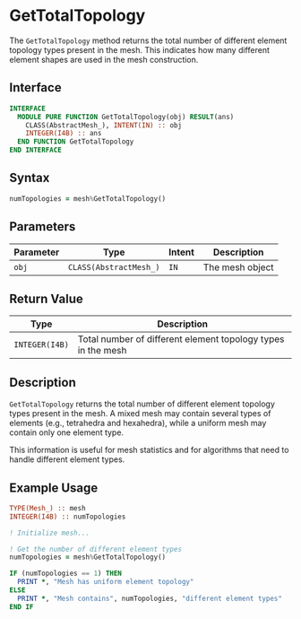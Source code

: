 # GetTotalTopology

The `GetTotalTopology` method returns the total number of different element topology types present in the mesh. This indicates how many different element shapes are used in the mesh construction.

## Interface

```fortran
INTERFACE
  MODULE PURE FUNCTION GetTotalTopology(obj) RESULT(ans)
    CLASS(AbstractMesh_), INTENT(IN) :: obj
    INTEGER(I4B) :: ans
  END FUNCTION GetTotalTopology
END INTERFACE
```

## Syntax

```fortran
numTopologies = mesh%GetTotalTopology()
```

## Parameters

| Parameter | Type                   | Intent | Description     |
| --------- | ---------------------- | ------ | --------------- |
| `obj`     | `CLASS(AbstractMesh_)` | `IN`   | The mesh object |

## Return Value

| Type           | Description                                                  |
| -------------- | ------------------------------------------------------------ |
| `INTEGER(I4B)` | Total number of different element topology types in the mesh |

## Description

`GetTotalTopology` returns the total number of different element topology types present in the mesh. A mixed mesh may contain several types of elements (e.g., tetrahedra and hexahedra), while a uniform mesh may contain only one element type.

This information is useful for mesh statistics and for algorithms that need to handle different element types.

## Example Usage

```fortran
TYPE(Mesh_) :: mesh
INTEGER(I4B) :: numTopologies

! Initialize mesh...

! Get the number of different element types
numTopologies = mesh%GetTotalTopology()

IF (numTopologies == 1) THEN
  PRINT *, "Mesh has uniform element topology"
ELSE
  PRINT *, "Mesh contains", numTopologies, "different element types"
END IF
```
